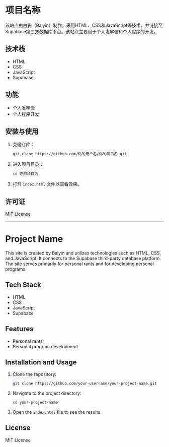 # 项目名称

该站点由白影（Baiyin）制作，采用HTML、CSS和JavaScript等技术，并链接至Supabase第三方数据库平台。该站点主要用于个人发牢骚和个人程序的开发。

## 技术栈
- HTML
- CSS
- JavaScript
- Supabase

## 功能
- 个人发牢骚
- 个人程序开发

## 安装与使用

1. 克隆仓库：
    ```bash
    git clone https://github.com/你的用户名/你的项目名.git
    ```

2. 进入项目目录：
    ```bash
    cd 你的项目名
    ```

3. 打开 `index.html` 文件以查看效果。

## 许可证
MIT License

---

# Project Name

This site is created by Baiyin and utilizes technologies such as HTML, CSS, and JavaScript. It connects to the Supabase third-party database platform. The site serves primarily for personal rants and for developing personal programs.

## Tech Stack
- HTML
- CSS
- JavaScript
- Supabase

## Features
- Personal rants
- Personal program development

## Installation and Usage

1. Clone the repository:
    ```bash
    git clone https://github.com/your-username/your-project-name.git
    ```

2. Navigate to the project directory:
    ```bash
    cd your-project-name
    ```

3. Open the `index.html` file to see the results.

## License
MIT License

